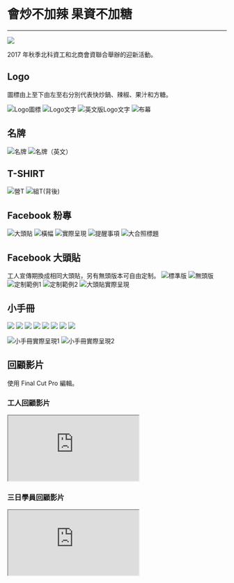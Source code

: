 # 會炒不加辣 果資不加糖
---
![](/static/img/camp2017/logo_fb.png)

2017 年秋季北科資工和北商會資聯合舉辦的迎新活動。

## Logo
圖標由上至下由左至右分別代表快炒鍋、辣椒、果汁和方糖。

![Logo圖標](/static/img/camp2017/icon.png)
![Logo文字](/static/img/camp2017/bumu1.png)
![英文版Logo文字](/static/img/camp2017/logo_en.png)
![布幕](/static/img/camp2017/bumu2.jpg)

## 名牌
![名牌](/static/img/camp2017/mingpai1.png)
![名牌（英文）](/static/img/camp2017/mingpai2.png)

## T-SHIRT
![營T](/static/img/camp2017/tshirt1.png)
![組T(背後)](/static/img/camp2017/tshirt2.png)

## Facebook 粉專
![大頭貼](/static/img/camp2017/logo_fb.png)
![橫幅](/static/img/camp2017/hengfu.png)
![實際呈現](/static/img/camp2017/fb_zhuanye.png)
![提醒事項](/static/img/camp2017/tixing.png)
![大合照標題](/static/img/camp2017/dahezhao.jpg)

## Facebook 大頭貼
工人宣傳期換成相同大頭貼，另有無頭版本可自由定制。
![標準版](/static/img/camp2017/datoutie1.png)
![無頭版](/static/img/camp2017/datoutie2.png)
![定制範例1](/static/img/camp2017/datoutie3.png)
![定制範例2](/static/img/camp2017/datoutie4.png)
![大頭貼實際呈現](/static/img/camp2017/datoutie_fb.png)

## 小手冊
![](/static/img/camp2017/shouce/0.png)
![](/static/img/camp2017/shouce/1.png)
![](/static/img/camp2017/shouce/2.png)
![](/static/img/camp2017/shouce/3.png)
![](/static/img/camp2017/shouce/4.png)
![](/static/img/camp2017/shouce/5.png)
![](/static/img/camp2017/shouce/6.png)
![](/static/img/camp2017/shouce/7.png)

![小手冊實際呈現1](/static/img/camp2017/shouce1.jpg)
![小手冊實際呈現2](/static/img/camp2017/shouce2.jpg)

## 回顧影片
使用 Final Cut Pro 編輯。

### 工人回顧影片
<div class="embed-responsive embed-responsive-16by9">
  <iframe class="embed-responsive-item" src="https://www.youtube.com/embed/xfxfVKGzyqY" allowfullscreen></iframe>
</div>

### 三日學員回顧影片
<div class="embed-responsive embed-responsive-16by9">
  <iframe class="embed-responsive-item" src="https://www.youtube.com/embed/57wQDmziAEw" allowfullscreen></iframe>
</div>
